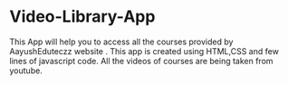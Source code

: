 # Video-Library-App
This App will help you to access all the courses provided by AayushEduteczz website .
This app is created using HTML,CSS and few lines of javascript code.
All the videos of courses are being taken from youtube.
